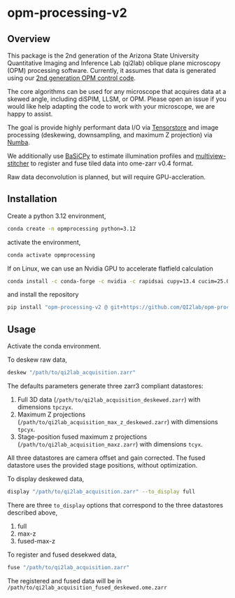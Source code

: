 # opm-processing-v2

<!-- [![License](https://img.shields.io/pypi/l/opm-processing-v2.svg?color=green)](https://github.com/QI2lab/opm-processing-v2/blob/2b85d72afad0bbd6e2c52c1b733a5b5ac211a9ab/LICENSE)
# [![PyPI](https://img.shields.io/pypi/v/opm-processing-v2.svg?color=green)](https://pypi.org/project/opm-processing-v2)
# [![Python Version](https://img.shields.io/pypi/pyversions/opm-processing-v2.svg?color=green)](https://python.org)
[![CI](https://github.com/qi2lab/opm-processing-v2/actions/workflows/ci.yml/badge.svg)](https://github.com/qi2lab/opm-processing-v2/actions/workflows/ci.yml)
# [![codecov](https://codecov.io/gh/qi2lab/opm-processing-v2/branch/main/graph/badge.svg)](https://codecov.io/gh/qi2lab/opm-processing-v2) -->

## Overview 

This package is the 2nd generation of the Arizona State University Quantitative Imaging and Inference Lab (qi2lab) oblique plane microscopy (OPM) processing software. Currently, it assumes that data is generated using our [2nd generation OPM control code](https://github.com/QI2lab/opm-v2). 

The core algorithms can be used for any microscope that acquires data at a skewed angle, including diSPIM, LLSM, or OPM. Please open an issue if you would like help adapting the code to work with your microscope, we are happy to assist.

The goal is provide highly performant data I/O via [Tensorstore](https://google.github.io/tensorstore/) and image processing (deskewing, downsampling, and maximum Z projection) via [Numba](https://numba.pydata.org/).

We additionally use [BaSiCPy](https://github.com/peng-lab/BaSiCPy) to estimate illumination profiles and [multiview-stitcher](https://github.com/multiview-stitcher/multiview-stitcher) to register and fuse tiled data into ome-zarr v0.4 format.

Raw data deconvolution is planned, but will require GPU-accleration.

## Installation

Create a python 3.12 environment,
```bash
conda create -n opmprocessing python=3.12
```

activate the environment,
```bash
conda activate opmprocessing
```

If on Linux, we can use an Nvidia GPU to accelerate flatfield calculation
```bash
conda install -c conda-forge -c nvidia -c rapidsai cupy=13.4 cucim=25.02 pycudadecon "cuda-version>=12.0,<=12.8" cudnn cutensor nccl
```

and install the repository
```bash
pip install "opm-processing-v2 @ git+https://github.com/QI2lab/opm-processing-v2"
```

## Usage

Activate the conda environment.

To deskew raw data,
```bash
deskew "/path/to/qi2lab_acquisition.zarr"
```

The defaults parameters generate three zarr3 compliant datastores:
1. Full 3D data (`/path/to/qi2lab_acquisition_deskewed.zarr`) with dimensions `tpczyx`.
2. Maximum Z projections (`/path/to/qi2lab_acquisition_max_z_deskewed.zarr`) with dimensions `tpcyx`. 
3. Stage-position fused maximum z projections (`/path/to/qi2lab_acquisition_maxz.zarr`) with dimensions `tcyx`.

All three datastores are camera offset and gain corrected. The fused datastore uses the provided stage positions, without optimization.

To display deskewed data, 
```bash
display "/path/to/qi2lab_acquisition.zarr" --to_display full
```

There are three `to_display` options that correspond to the three datastores described above,
1. full
2. max-z
3. fused-max-z

To register and fused desekwed data,
```bash
fuse "/path/to/qi2lab_acquisition.zarr"
```

The registered and fused data will be in `/path/to/qi2lab_acquisition_fused_deskewed.ome.zarr`